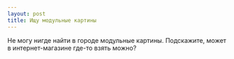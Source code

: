 ```yaml
---
layout: post 
title: Ищу модульные картины 
--- 
```

Не могу нигде найти в городе модульные картины. Подскажите, может в интернет-магазине где-то взять можно?
